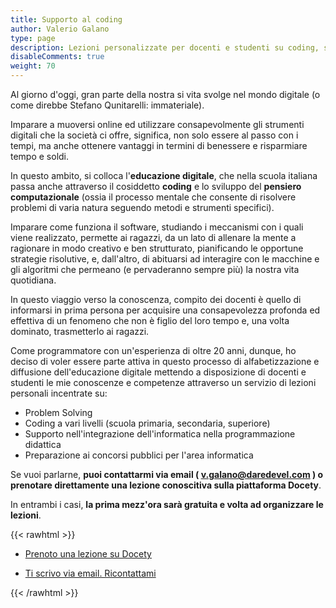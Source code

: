 ```yaml
---
title: Supporto al coding
author: Valerio Galano
type: page
description: Lezioni personalizzate per docenti e studenti su coding, supporto per la progettazione delle attività scolastiche ed extrascolastiche, preparazione concorsi.
disableComments: true
weight: 70
---
```


Al giorno d'oggi, gran parte della nostra si vita svolge nel mondo digitale (o come direbbe Stefano Qunitarelli: immateriale).

Imparare a muoversi online ed utilizzare consapevolmente gli strumenti digitali che la società ci offre, significa, non solo essere al passo con i tempi, ma anche ottenere vantaggi in termini di benessere e risparmiare tempo e soldi.

In questo ambito, si colloca l'**educazione digitale**, che nella scuola italiana passa anche attraverso il cosiddetto **coding** e lo sviluppo del **pensiero computazionale** (ossia il processo mentale che consente di risolvere problemi di varia natura seguendo metodi e strumenti specifici).

Imparare come funziona il software, studiando i meccanismi con i quali viene realizzato, permette ai ragazzi, da un lato di allenare la mente a ragionare in modo creativo e ben strutturato, pianificando le opportune strategie risolutive, e, dall'altro, di abituarsi ad interagire con le macchine e gli algoritmi che permeano (e pervaderanno sempre più) la nostra vita quotidiana.

In questo viaggio verso la conoscenza, compito dei docenti è quello di informarsi in prima persona per acquisire una consapevolezza profonda ed effettiva di un fenomeno che non è figlio del loro tempo e, una volta dominato, trasmetterlo ai ragazzi.

Come programmatore con un'esperienza di oltre 20 anni, dunque, ho deciso di voler essere parte attiva in questo processo di alfabetizzazione e diffusione dell'educazione digitale mettendo a disposizione di docenti e studenti le mie conoscenze e competenze attraverso  un servizio di lezioni personali incentrate su:

 * Problem Solving
 * Coding a vari livelli (scuola primaria, secondaria, superiore)
 * Supporto nell'integrazione dell'informatica nella programmazione didattica
 * Preparazione ai concorsi pubblici per l'area informatica

Se vuoi parlarne, **puoi contattarmi via email ( v.galano@daredevel.com ) o prenotare direttamente una lezione conoscitiva sulla piattaforma Docety**.

In entrambi i casi, **la prima mezz'ora sarà gratuita e volta ad organizzare le lezioni**.

{{< rawhtml >}}
<div class="row">
	<div class="col-6 col-12-small">
		<ul class="actions stacked">
			<li><a class="button primary fit icon fa-calendar" href="/docety">Prenoto una lezione su Docety</a></li>
		</ul>
	</div>
	<div class="col-6 col-12-small">
		<ul class="actions stacked">
			<li><a class="button primary fit icon fa-pencil" href="mailto:v.galano@daredevel.com">Ti scrivo via email. Ricontattami</a></li>
		</ul>
	</div>
</div>
{{< /rawhtml >}}